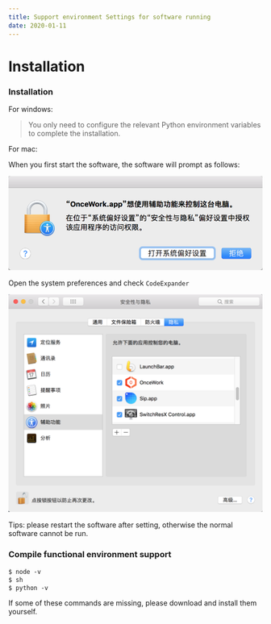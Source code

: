 ```yaml
---
title: Support environment Settings for software running
date: 2020-01-11
---
```


# Installation

### Installation

For windows:

> You only need to configure the relevant Python environment variables to complete the installation.

For mac:

When you first start the software, the software will prompt as follows:

![](./img/installation-tips.png)

Open the system preferences and check `CodeExpander`

![](./img/installation-lock.png)

Tips: please restart the software after setting, otherwise the normal software cannot be run.

### Compile functional environment support

```text
$ node -v
$ sh
$ python -v
```

If some of these commands are missing, please download and install them yourself.
